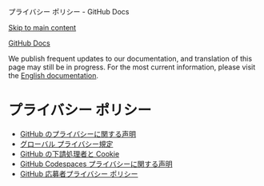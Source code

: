 プライバシー ポリシー - GitHub Docs

[Skip to main content](#main-content)

[](/ja)[GitHub Docs](/ja)

We publish frequent updates to our documentation, and translation of this page may still be in progress. For the most current information, please visit the [English documentation](/en).

プライバシー ポリシー
==========

* [GitHub のプライバシーに関する声明](/ja/site-policy/privacy-policies/github-privacy-statement)
* [グローバル プライバシー規定](/ja/site-policy/privacy-policies/global-privacy-practices)
* [GitHub の下請処理者と Cookie](/ja/site-policy/privacy-policies/github-subprocessors-and-cookies)
* [GitHub Codespaces プライバシーに関する声明](/ja/site-policy/privacy-policies/github-codespaces-privacy-statement)
* [GitHub 応募者プライバシー ポリシー](/ja/site-policy/privacy-policies/github-candidate-privacy-policy)
